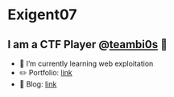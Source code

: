 # Exigent07

## I am a CTF Player @[teambi0s](https://github.com/teambi0s) 🚀

- 🌱 I’m currently learning web exploitation
- ✏️ Portfolio: [link](https://exigent-app.vercel.app/)
- 📖 Blog: [link](https://exigent-blog.vercel.app/)
